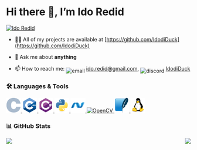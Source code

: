 <h1 align="left">Hi there 👋, I’m Ido Redid</h1>

<p align="left"> <a href="https://github.com/ryo-ma/github-profile-trophy"><img src="https://github-profile-trophy.vercel.app/?username=IdodiDuck" alt="Ido Redid" /></a> </p>

- 👨‍💻 All of my projects are available at [https://github.com/IdodiDuck](https://github.com/IdodiDuck)
- 💬 Ask me about **anything**

- 📫 How to reach me: 
<img src="https://cdn-icons-png.flaticon.com/512/732/732200.png" alt="email" width="20" height="20" valign="bottom"/> <a href="mailto:ido.redid@gmail.com" target="_blank" rel="noreferrer"> ido.redid@gmail.com</a>, 
<img src="https://discord.com/assets/f9bb9c4af2b9c32a2c5ee0014661546d.png" alt="discord" width="20" height="20" valign="bottom"/> <a href="https://discord.com/users/534391718917701635" target="_blank" rel="noreferrer"> IdodiDuck</a>

<h3>🛠️ Languages & Tools</h3>
<p>
  <a href="https://www.cprogramming.com/" target="_blank" rel="noreferrer">
    <img src="https://raw.githubusercontent.com/devicons/devicon/master/icons/c/c-original.svg" alt="c" width="40" height="40"/>
  </a>
  <a href="https://isocpp.org/" target="_blank" rel="noreferrer">
    <img src="https://raw.githubusercontent.com/devicons/devicon/master/icons/cplusplus/cplusplus-original.svg" alt="cpp" width="40" height="40"/>
  </a>
  <a href="https://learn.microsoft.com/en-us/dotnet/csharp/" target="_blank" rel="noreferrer">
    <img src="https://raw.githubusercontent.com/devicons/devicon/master/icons/csharp/csharp-original.svg" alt="csharp" width="40" height="40"/>
  </a>
  <a href="https://www.python.org/" target="_blank" rel="noreferrer">
    <img src="https://raw.githubusercontent.com/devicons/devicon/master/icons/python/python-original.svg" alt="python" width="40" height="40"/>
  </a>
  <a href="https://learn.microsoft.com/en-us/dotnet/desktop/wpf/" target="_blank" rel="noreferrer">
    <img src="https://raw.githubusercontent.com/devicons/devicon/master/icons/dot-net/dot-net-original.svg" alt="wpf" width="40" height="40"/>
  </a>
  <a href="https://opencv.org/" target="_blank" rel="noreferrer">
    <img src="https://raw.githubusercontent.com/opencv/opencv/master/sources/platforms/github/opencv-logo.png" alt="OpenCV" width="40" height="40"/>
  </a>
  <a href="https://www.sqlite.org/index.html" target="_blank" rel="noreferrer">
    <img src="https://raw.githubusercontent.com/devicons/devicon/master/icons/sqlite/sqlite-original.svg" alt="sqlite" width="40" height="40"/>
  </a>
  <a href="https://www.linux.org/" target="_blank" rel="noreferrer">
    <img src="https://raw.githubusercontent.com/devicons/devicon/master/icons/linux/linux-original.svg" alt="linux" width="40" height="40"/>
  </a>
</p>

<h3>📊 GitHub Stats</h3>
<div style="display: flex; justify-content: space-between; align-items: center;">

  <img src="https://github-readme-stats.vercel.app/api?username=IdodiDuck&show_icons=true&theme=tokyonight" height="180"/>
  <img src="https://github-readme-stats.vercel.app/api/top-langs/?username=IdodiDuck&layout=compact&theme=tokyonight" height="180"/>

</div>
